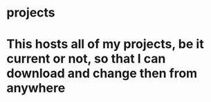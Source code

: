 # projects
# This hosts all of my projects, be it current or not, so that I can download and change then from anywhere
